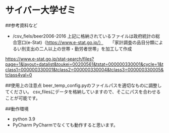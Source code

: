 # サイバー大学ゼミ

##参考資料など
- /csv_fiels/beer2006-2016
上記に格納されているファイルは政府統計の総合窓口(e-Stat)（https://www.e-stat.go.jp/）
　
「家計調査の品目分類によるい別支出の二人以上の世帯・勤労者世帯」を加工して作成

https://www.e-stat.go.jp/stat-search/files?page=1&layout=datalist&toukei=00200561&tstat=000000330001&cycle=1&tclass1=000000330001&tclass2=000000330004&tclass3=000000330005&tclass4val=0

##使用上の注意点
beer_temp_config.pyのファイルパスを適切なものに調整してください。
csv_filesにデータを格納していますので、そこにパスを合わせることが可能です。

##動作環境
- python 3.9
- PyCharm
PyCharmでなくても動作すると思います。
